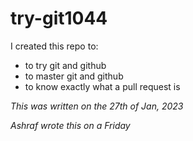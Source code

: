 # try-git1044
I created this repo to:
- to try git and github
- to master git and github
- to know exactly what a pull request is

*This was written on the 27th of Jan, 2023*

*Ashraf wrote this on a Friday*

